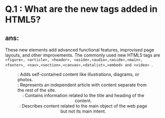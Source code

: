# Q.1 : What are the new tags added in HTML5?

## ans:

These new elements add advanced functional features, improvised page layouts, and other improvements. The commonly used new HTML5 tags are `<figure>, <article>, <header>, <aside>,<audio>,<aside>,<main>,<footer>, <nav>,<section>,<canvas>,<datalist>,<embed> and <video> `.

<figure> : Adds self-contained content like illustrations, diagrams, or photos.
<article> : Represents an independent article with content separate from the rest of the site.
<header> : Contains information related to the title and heading of the content.
<aside> : Describes content related to the main object of the web page but not its main intent.
<audio> : Used to insert audio into an HTML webpage.
<footer> : Defines a footer containing information like author details and copyright.
<nav> : Declares the navigational section of HTML documents.
<section> : Defines a section of documents, dividing content into sections and subsections.
<canvas> : Used to draw graphics on a web page using JavaScript.
<datalist> : Provides autocomplete feature for input elements.
<details> : Used for initially hidden content that can be displayed interactively.
<embed> : Embeds external multimedia content like audio or video into an HTML document.
<video> : Embeds video content such as movie clips in a document.

# Q.2 : How to embed audio and video in a webpage?

## ans:

To embed audio in HTML, we use the <audio> tag. Before HTML5, audio cannot be added to web pages in the Internet Explorer era. To play audio, we used web plugins like Flash. After the release of HTML5, it is possible. This tag supports Chrome, Firefox, Safari, Opera, and Edge in three audio formats – MP3, WAV, OGG. Only Safari browser doesn’t support OGG audio format.
Syntax:

<audio>
<source src="file_name" type="audio_file_type">
</audio>

Create a new HTML file in the same directory, called index. html . Add <audio> and <video> elements to the page; make them display the default browser controls. Give both of them <source> elements so that browsers will find the audio format they support best and load it.

# Q.3 : Semantic element in HTML5?

## ans:

Semantic HTML elements are those that clearly describe their meaning in a machine-readable way. Elements such as <header> , <footer> and <article> are all considered semantic because they accurately describe the purpose of the element and the type of content that is inside them.

# Q.4 : Canvas and SVG tags?

## ans:

Canvas tag
The HTML <canvas> element is used to draw graphics, on the fly, via JavaScript. The <canvas> element is only a container for graphics. You must use JavaScript to actually draw the graphics. Canvas has several methods for drawing paths, boxes, circles, text, and adding images.
SVG tag
The HTML SVG is an acronym which stands for Scalable Vector Graphics. HTML SVG is a modularized language which is used to describe graphics in XML. It describe two-dimensional vector and mixed vector/raster graphics in XML. It is a W3C recommendation. SVG images and their behaviors are defined in XML text files.
